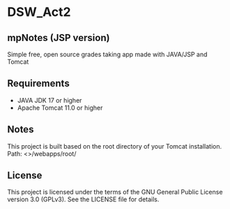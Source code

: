 # DSW_Act2

## mpNotes (JSP version)

Simple free, open source grades taking app made with JAVA/JSP and Tomcat

## Requirements

- JAVA JDK 17 or higher
- Apache Tomcat 11.0 or higher

## Notes

This project is built based on the root directory of your Tomcat installation.
Path: <<tomcat installation path>>/webapps/root/

## License

This project is licensed under the terms of the GNU General Public License version 3.0 (GPLv3).
See the LICENSE file for details.

